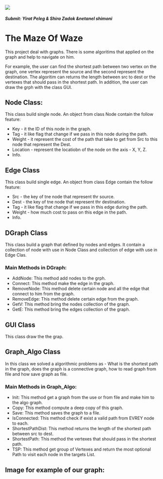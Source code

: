 ![](https://static.inilah.com/data/berita/foto/2554271.jpg)
##### Submit: Yirat Peleg & Shira Zadok &netanel shimoni

# The Maze Of Waze
This project deal with graphs. There is some algoritims that applied on the graph and help to navigate on him.

For example, the user can find the shortest path between two vertex on the graph, one vertex represent the source and the second represent the destination.
The algoritim can returns the length between src to dest or the vertexes that should pass in the shortest path. 
In addition, the user can draw the grph with the class GUI.

## Node Class:
This class build single node.
An object from class Node contain the follow feature:
* Key - it the ID of this node in the graph.
* Tag - it like flag that change if we pass in this node during the path.
* Weight - it represent the cost of the path that take to get from Src to this node that represent the Dest.  
* Location - represent the locatiobn of the node on the axis - X, Y, Z.
* Info.

## Edge Class
This class build single edge.
An object from class Edge contain the follow feature:
* Src - the key of tne node that represent thr source.
* Dest - the key of tne node that represent thr destination.
* Tag - it like flag that change if we pass in this edge during the path.
* Weight - how much cost to pass on this edge in the path.
* Info.

## DGraph Class
This class build a graph that defined by nodes and edges.
It contain a collection of node with use in Node Class and collection of edge with use in Edge Clas.
### Main Methods in DGraph:
* AddNode: This method add nodes to the grph.
* Connect: This method make the edge in the graph.
* RemoveNode: This method delete certain node and all the edge that connect to him from the graph.
* RemoveEdge: This method delete certain edge from the graph.
* GetV: This method bring the nodes collection of the graph.
* GetE: This method bring the edges collection of the graph.

## GUI Class
This class draw the the grap.

## Graph_Algo Class
In this class we solved a algorithmic problems as - What is the shortest path in the graph, does the graph is a connective graph, how to read graph from file and how save graph as file.
### Main Methods in Graph_Algo:
* Init: This method get a graph from the use or from file and make him to the algo graph.
* Copy: This method compute a deep copy of this graph.
* Save: This method saves the graph to a file.
* IsConnected: This method check if exist a valid path from EVREY node to each.
* ShortestPathDist: This method returns the length of the shortest path between src to dest.
* ShortestPath: This method the vertexes that should pass in the shortest path.
* TSP: This method get group of Vertexes and return the most optional Path to visit each node in the targets List.

 ## Image for example of our graph:
